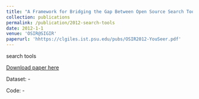 ```yaml
---
title: "A Framework for Bridging the Gap Between Open Source Search Tools."
collection: publications
permalink: /publication/2012-search-tools
date: 2012-1-1
venue: 'OSIR@SIGIR'
paperurl: 'hhttps://clgiles.ist.psu.edu/pubs/OSIR2012-YouSeer.pdf'
---
```

search tools

[Download paper here](https://clgiles.ist.psu.edu/pubs/OSIR2012-YouSeer.pdf)

Dataset: -

Code: -
